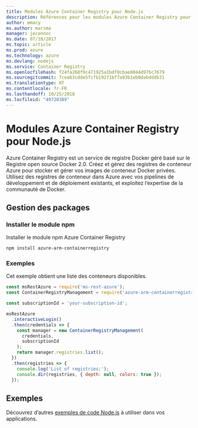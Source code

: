 ```yaml
---
title: Modules Azure Container Registry pour Node.js
description: Références pour les modules Azure Container Registry pour Node.js
author: mmacy
ms.author: marsma
manager: jeconnoc
ms.date: 07/18/2017
ms.topic: article
ms.prod: azure
ms.technology: azure
ms.devlang: nodejs
ms.service: Container Registry
ms.openlocfilehash: f24fa268f9c471925a1bdf0cbae8044d97bc7679
ms.sourcegitcommit: 7cea63cdde5fcfb19271bf7a93b1eb0dabdddb31
ms.translationtype: HT
ms.contentlocale: fr-FR
ms.lasthandoff: 10/25/2018
ms.locfileid: "49728389"
---
```

# <a name="azure-container-registry-modules-for-nodejs"></a>Modules Azure Container Registry pour Node.js

Azure Container Registry est un service de registre Docker géré basé sur le Registre open source Docker 2.0. Créez et gérez des registres de conteneur Azure pour stocker et gérer vos images de conteneur Docker privées. Utilisez des registres de conteneur dans Azure avec vos pipelines de développement et de déploiement existants, et exploitez l’expertise de la communauté de Docker.

## <a name="management-package"></a>Gestion des packages

### <a name="install-the-npm-module"></a>Installer le module npm

Installer le module npm Azure Container Registry

```bash
npm install azure-arm-containerregistry
```

### <a name="example"></a>Exemples

Cet exemple obtient une liste des conteneurs disponibles.

```javascript
const msRestAzure = require('ms-rest-azure');
const ContainerRegistryManagement = require('azure-arm-containerregistry');

const subscriptionId = 'your-subscription-id';

msRestAzure
  .interactiveLogin()
  .then(credentials => {
    const manager = new ContainerRegistryManagement(
      credentials,
      subscriptionId
    );
    return manager.registries.list();
  })
  .then(registries => {
    console.log('List of registries:');
    console.dir(registries, { depth: null, colors: true });
  });
```

## <a name="samples"></a>Exemples

Découvrez d’autres [exemples de code Node.js](https://azure.microsoft.com/resources/samples/?platform=nodejs) à utiliser dans vos applications.
